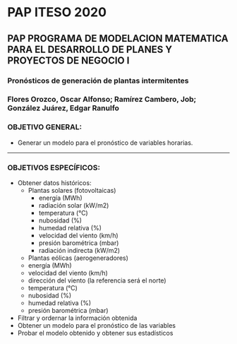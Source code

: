 # PAP ITESO 2020
## PAP PROGRAMA DE MODELACION MATEMATICA PARA EL DESARROLLO DE PLANES Y PROYECTOS DE NEGOCIO I
### Pronósticos de generación de plantas intermitentes
### Flores Orozco, Oscar Alfonso; Ramírez Cambero, Job; González Juárez, Edgar Ranulfo

### OBJETIVO GENERAL: 

* Generar un modelo para el pronóstico de variables horarias.

***

### OBJETIVOS ESPECÍFICOS:

* Obtener datos históricos:
  * Plantas solares (fotovoltaicas)
    * energía (MWh)
    * radiación solar (kW/m2)
    * temperatura (°C)
    * nubosidad (%)
    * humedad relativa (%)
    * velocidad del viento (km/h)
    * presión barométrica (mbar)
    * radiación indirecta (kW/m2)
  * Plantas eólicas (aerogeneradores)
   * energía (MWh)
   * velocidad del viento (km/h)
   * dirección del viento (la referencia será el norte)
   * temperatura (°C)
   * nubosidad (%)
   * humedad relativa (%)
   * presión barométrica (mbar)
* Filtrar y ordernar la información obtenida
* Obtener un modelo para el pronóstico de las variables
* Probar el modelo obtenido y obtener sus estadísticos
